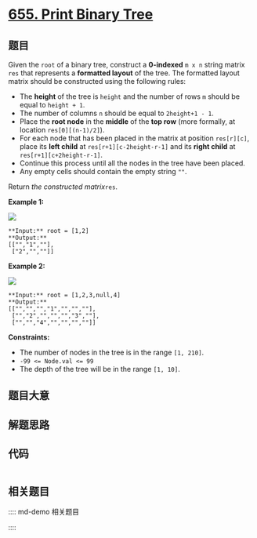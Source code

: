 # [655. Print Binary Tree](https://leetcode.com/problems/print-binary-tree)

## 题目

Given the `root` of a binary tree, construct a **0-indexed** `m x n` string
matrix `res` that represents a **formatted layout** of the tree. The formatted
layout matrix should be constructed using the following rules:

  * The **height** of the tree is `height` and the number of rows `m` should be equal to `height + 1`.
  * The number of columns `n` should be equal to `2height+1 - 1`.
  * Place the **root node** in the **middle** of the **top row** (more formally, at location `res[0][(n-1)/2]`).
  * For each node that has been placed in the matrix at position `res[r][c]`, place its **left child** at `res[r+1][c-2height-r-1]` and its **right child** at `res[r+1][c+2height-r-1]`.
  * Continue this process until all the nodes in the tree have been placed.
  * Any empty cells should contain the empty string `""`.

Return _the constructed matrix_`res`.



**Example 1:**

![](https://assets.leetcode.com/uploads/2021/05/03/print1-tree.jpg)

    
    
    **Input:** root = [1,2]
    **Output:** 
    [["","1",""],
     ["2","",""]]
    

**Example 2:**

![](https://assets.leetcode.com/uploads/2021/05/03/print2-tree.jpg)

    
    
    **Input:** root = [1,2,3,null,4]
    **Output:** 
    [["","","","1","","",""],
     ["","2","","","","3",""],
     ["","","4","","","",""]]
    



**Constraints:**

  * The number of nodes in the tree is in the range `[1, 210]`.
  * `-99 <= Node.val <= 99`
  * The depth of the tree will be in the range `[1, 10]`.


## 题目大意

## 解题思路

## 代码

```javascript

```

## 相关题目

:::: md-demo 相关题目

::::
